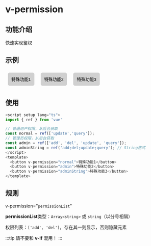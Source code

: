 # v-permission

## 功能介绍

快速实现鉴权

## 示例

<script setup lang="ts">
import { ref } from 'vue'

// 普通用户权限，从后台获取
const normal = ref(['update','query']);
// 管理员权限，从后台获取
const admin = ref(['add', 'del', 'update', 'query']);
const adminString = ref('add;del;update;query'); // String格式
</script>

<button v-permission="normal">特殊功能1</button>
<button v-permission="admin">特殊功能2</button>
<button v-permission="adminString">特殊功能3</button>

## 使用

```typescript {11-13}
<script setup lang="ts">
import { ref } from 'vue'

// 普通用户权限，从后台获取
const normal = ref(['update','query']);
// 管理员权限，从后台获取
const admin = ref(['add', 'del', 'update', 'query']);
const adminString = ref('add;del;update;query'); // String格式
</script>
<template>
  <button v-permission="normal">特殊功能1</button>
  <button v-permission="admin">特殊功能2</button>
  <button v-permission="adminString">特殊功能3</button>
</template>
```

## 规则

v-permission="`permissionList`"

**permissionList**类型：`Array<string>` 或 `string`（以分号相隔）

权限列表：`['add', 'del']`，存在其一则显示，否则隐藏元素

:::tip
请不要和 **v-if** 混用！
:::

<style scoped>
button {
    border: 1px solid #ccc;
    padding: 10px;
    border-radius: 5px;
    margin: .5rem;
    background: rgba(125, 125, 125, 0.35);
}
</style>
